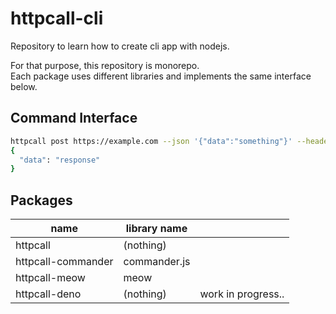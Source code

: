# httpcall-cli
Repository to learn how to create cli app with nodejs.  

For that purpose, this repository is monorepo.  
Each package uses different libraries and implements the same interface below.  

## Command Interface
```bash
httpcall post https://example.com --json '{"data":"something"}' --header 'Accept:application/json'
{
  "data": "response"
}
```

## Packages

| name | library name | |  
| ---- | ---- | ---- |
| httpcall | (nothing) | |  
| httpcall-commander | commander.js | |
| httpcall-meow | meow | |
| httpcall-deno | (nothing) | work in progress.. |
